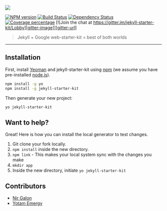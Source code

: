 <img src="https://github.com/nirgn975/jekyll-starter-kit/blob/master/images/jekyll-starter-kit.png" />

[![NPM version][npm-image]][npm-url] [![Build Status][travis-image]][travis-url] [![Dependency Status][daviddm-image]][daviddm-url] [![Coverage percentage][coveralls-image]][coveralls-url] [![Join the chat at https://gitter.im/jekyll-starter-kit/Lobby][gitter-image]][gitter-url]

> Jekyll + Google web-starter-kit = best of both worlds

---

## Installation

First, install [Yeoman](http://yeoman.io) and jekyll-starter-kit using [npm](https://www.npmjs.com/) (we assume you have pre-installed [node.js](https://nodejs.org/)).

```bash
npm install -g yo
npm install -g jekyll-starter-kit
```

Then generate your new project:

```bash
yo jekyll-starter-kit
```

## Want to help?

Great! Here is how you can install the local generator to test changes.

  1. Git clone your fork locally.
  2. `npm install` inside the new directory.
  3. `npm link` - This makes your local system sync with the changes you make
  4. `mkdir app`
  5. Inside the new directory, initiate `yo jekyll-starter-kit`

## Contributors

  * [Nir Galon](http://nirgn.com)
  * [Yotam Emergy](http://ydesign.webflow.io/)

[npm-image]: https://badge.fury.io/js/jekyll-starter-kit.svg
[npm-url]: https://npmjs.org/package/jekyll-starter-kit
[travis-image]: https://travis-ci.org/nirgn975/jekyll-starter-kit.svg?branch=master
[travis-url]: https://travis-ci.org/nirgn975/jekyll-starter-kit
[daviddm-image]: https://david-dm.org/nirgn975/jekyll-starter-kit.svg?theme=shields.io
[daviddm-url]: https://david-dm.org/nirgn975/jekyll-starter-kit
[coveralls-image]: https://coveralls.io/repos/nirgn975/jekyll-starter-kit/badge.svg
[coveralls-url]: https://coveralls.io/r/nirgn975/jekyll-starter-kit
[gitter-image]: https://badges.gitter.im/jekyll-starter-kit/Lobby.svg
[gitter-url]: https://gitter.im/jekyll-starter-kit/Lobby?utm_source=badge&utm_medium=badge&utm_campaign=pr-badge&utm_content=badge
